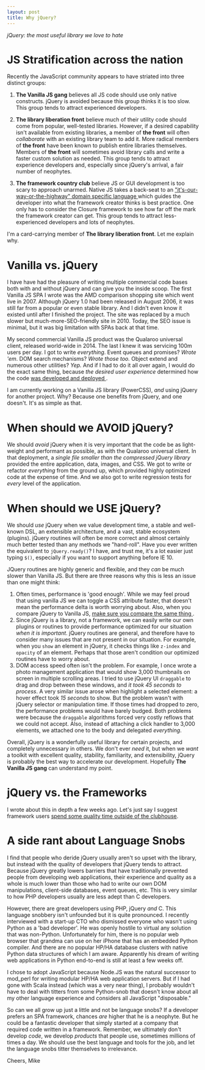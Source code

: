 ```yaml
---
layout: post
title: Why jQuery?
---
```

*jQuery: the most useful library we love to hate*

JS Stratification across the nation
===================================
Recently the JavaScript community appears to have striated into three
distinct groups:

1. **The Vanilla JS gang** believes all JS code should use only native
   constructs. jQuery is avoided because this group thinks it is too slow.
   This group tends to attract experienced developers.

2. **The library liberation front** believe much of their utility code should
   come from popular, well-tested libraries. However, if a desired capability
   isn't available from existing libraries, a member of **the front** will 
   often *collaborate* with an existing library team to add it.  More
   radical members of **the front** have been known to publish entire
   libraries themselves.  Members of **the front** will sometimes avoid library
   calls and write a faster custom solution as needed. 
   This group tends to attract experience developers and, 
   especially since jQuery's arrival, a fair number of neophytes.

3. **The framework country club** believe JS or GUI development is too scary
   to approach unarmed. Native JS takes a back-seat to an
  ["it's-our-way-or-the-highway" domain specific language
  ](2016_2016-01-30-no-framework) which guides the developer into 
  what the framework creator thinks is best practice. One only has to 
  consider the Closure framework to see how far off the mark
  the framework creator can get.  This group tends to attract 
  less-experienced developers and lots of neophytes.

I'm a card-carrying member of **The library liberation front**. 
Let me explain why.

Vanilla vs. jQuery
==================
I have have had the pleasure of writing multiple commercial code bases both
with and without jQuery and can give you the inside scoop. The first Vanilla
JS SPA I wrote was the AMD comparison shopping site which went live in 2007.
Although jQuery 1.0 had been released in August 2006, it was still far from
a popular or even stable library. And I didn't even know it existed until
after I finished the project. The site was replaced by a much slower
but much-more-SEO-friendly site in 2010. Today, the SEO issue is minimal,
but it was big limitation with SPAs back at that time.

My second commercial Vanilla JS product was the Qualaroo universal client,
released world-wide in 2014. The last I knew it was servicing 100m users per day.
I got to write *everything*. Event queues and promises?
*Wrote 'em*. DOM search mechanisms? *Wrote those too.* Object extend and
numerous other utilities? *Yep.* And if I had to do it all over again, I
would do the exact same thing, because *the desired user experience* 
determined how the code [was developed and deployed
](https://www.youtube.com/watch?v=aoH0J6lL2w0).

I am currently working on a Vanilla JS library (PowerCSS), *and* 
using jQuery for another project. Why? Because one benefits from jQuery,
and one doesn't. It's as simple as that.

When should we AVOID jQuery?
============================
We should *avoid* jQuery when it is very important that the code be as
light-weight and performant as possible, as with the Qualaroo universal client.
In that deployment, a *single file smaller than the compressed jQuery library*
provided the entire application, data, images, and CSS. We got to write or
refactor *everything* from the ground up, which provided highly optimized
code at the expense of time. And we also got to write regression tests for
*every* level of the application.

When should we USE jQuery?
==========================
We should *use* jQuery when we value development time, a stable and well-known
DSL, an extensible architecture, and a vast, stable ecosystem (plugins).
jQuery routines will often be more correct and almost certainly much better 
tested than any methods we "hand-roll". Have you ever written the equivalent to 
`jQuery.ready()`? I have, and trust me, it's a lot easier just typing `$()`,
especially if you want to support anything before IE 10.

JQuery routines are highly generic and flexible, and they *can* be much 
slower than Vanilla JS. But there are three reasons why this is less an 
issue than one might think:

1. Often times, performance is 'good enough'. While we may feel proud that
   using vanilla JS we can toggle a CSS attribute faster, that doesn't mean
   the performance delta is worth worrying about. Also, when you compare jQuery
   to Vanilla JS,
   [make sure you compare the same thing
   ](https://jsperf.com/vanilla-js-v-jquery-hide/11).
2. Since jQuery is a library, not a framework, we can easily write our own
   plugins or routines to provide performance optimized for our situation
   *when it is important*. jQuery routines are general, and therefore
   have to consider many issues that are not present in our situation. For
   example, when you `show` an element in jQuery, it checks things like
   `z-index` and `opacity` of an element. Perhaps that those aren't condition
   our optimized routines have to worry about.
3. DOM access speed often isn't the problem. For example,
   I once wrote a photo management application that would show 3,000
   thumbnails on screen in multiple scrolling areas. I tried to use jQuery UI
   `draggable` to drag and drop between these windows, and *it took 45 seconds
   to process*. A very similar issue arose when highlight a selected element:
   a hover effect took *15 seconds* to show. But the problem wasn't with jQuery 
   selector or manipulation time. If those times had dropped to zero, the
   performance problems would have barely budged. Both problems were because
   the `draggable` algorithms forced very costly reflows that we
   could not accept. Also, instead of attaching a click handler to 3,000
   elements, we attached one to the body and delegated *everything*.

Overall, jQuery is a wonderfully useful library for certain projects, 
and completely unnecessary in others. We don't ever *need* it, but when
we *want* a toolkit with excellent quality, stability, familiarity,
and extensibility, jQuery is probably the best way to accelerate our development.
Hopefully **The Vanilla JS gang** can understand my point.

jQuery vs. the Frameworks
=========================
I wrote about this in depth a few weeks ago.  Let's just say I suggest framework
users [spend some quality time outside of the clubhouse](no-frameworks).


A side rant about Language Snobs
================================
I find that people who deride jQuery usually aren't so upset with the library,
but instead with the quality of developers that jQuery tends to attract.
Because jQuery greatly lowers barriers that have traditionally prevented
people from developing web applications, their experience and quality as a whole
is much lower than those who had to write our own DOM manipulations,
client-side databases, event queues, etc. This is very similar to how PHP
developers usually are less adept than C developers.

However, there are great developers using PHP, jQuery *and* C. This
language snobbery isn't unfounded but it is quite pronounced. I recently
interviewed with a start-up CTO who dismissed everyone who wasn't using
Python as a 'bad developer'. He was openly hostile to virtual any solution
that was non-Python. Unfortunately for him, there is no popular web browser
that grandma can use on her iPhone that has an embedded Python compiler.
And there are no popular HP/HA database clusters with native Python data 
structures of which I am aware. Apparently his dream of writing
web applications in Python end-to-end is still at least a few weeks off.

I chose to adopt JavaScript because Node.JS was the natural successor to 
mod\_perl for writing modular HP/HA web application servers.
But if I had gone with Scala instead (which was a very near thing), 
I probably wouldn't have to deal with titters from some Python-snob
that doesn't know about all my other language experience and considers 
all JavaScript "disposable."

So can we all grow up just a little and not be language snobs? If a developer
prefers an SPA framework, chances *are* higher that he is a neophyte.
But he could be a fantastic developer that simply started at a company that
required code written in a framework. Remember, we ultimately don't develop
*code*, we develop *products* that people use, sometimes millions of times
a day. We should use the best language and tools for the job, and let the
language snobs titter themselves to irrelevance.

Cheers, Mike
